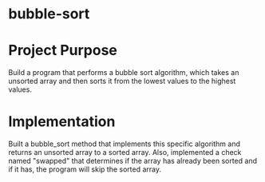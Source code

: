 # bubble-sort
<h1>Project Purpose</h1>
<p>Build a program that performs a bubble sort algorithm, which takes an unsorted array and then sorts it from the lowest values to the highest values.</p>

<h1>Implementation</h1>
<p>Built a bubble_sort method that implements this specific algorithm and returns an unsorted array to a sorted array.  Also, implemented a check named "swapped" that determines if the array has already been sorted and if it has, the program will skip the sorted array.</p>
